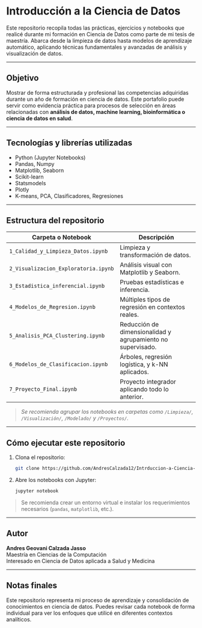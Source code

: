 #  Introducción a la Ciencia de Datos

Este repositorio recopila todas las prácticas, ejercicios y notebooks que realicé durante mi formación en Ciencia de Datos como parte de mi tesis de maestría. Abarca desde la limpieza de datos hasta modelos de aprendizaje automático, aplicando técnicas fundamentales y avanzadas de análisis y visualización de datos.

---

##  Objetivo

Mostrar de forma estructurada y profesional las competencias adquiridas durante un año de formación en ciencia de datos. Este portafolio puede servir como evidencia práctica para procesos de selección en áreas relacionadas con **análisis de datos, machine learning, bioinformática o ciencia de datos en salud**.

---

##  Tecnologías y librerías utilizadas

- Python (Jupyter Notebooks)
- Pandas, Numpy
- Matplotlib, Seaborn
- Scikit-learn
- Statsmodels
- Plotly
- K-means, PCA, Clasificadores, Regresiones

---

##  Estructura del repositorio

| Carpeta o Notebook | Descripción |
|--------------------|-------------|
| `1_Calidad_y_Limpieza_Datos.ipynb` | Limpieza y transformación de datos. |
| `2_Visualizacion_Exploratoria.ipynb` | Análisis visual con Matplotlib y Seaborn. |
| `3_Estadistica_inferencial.ipynb` | Pruebas estadísticas e inferencia. |
| `4_Modelos_de_Regresion.ipynb` | Múltiples tipos de regresión en contextos reales. |
| `5_Analisis_PCA_Clustering.ipynb` | Reducción de dimensionalidad y agrupamiento no supervisado. |
| `6_Modelos_de_Clasificacion.ipynb` | Árboles, regresión logística, y k-NN aplicados. |
| `7_Proyecto_Final.ipynb` | Proyecto integrador aplicando todo lo anterior. |

>  *Se recomienda agrupar los notebooks en carpetas como `/Limpieza/`, `/Visualización/`, `/Modelado/` y `/Proyectos/`.*


---

##  Cómo ejecutar este repositorio

1. Clona el repositorio:
   ```bash
   git clone https://github.com/AndresCalzada12/Intrduccion-a-Ciencia-de-Datos.git
   ```
2. Abre los notebooks con Jupyter:
   ```bash
   jupyter notebook
   ```

> Se recomienda crear un entorno virtual e instalar los requerimientos necesarios (`pandas`, `matplotlib`, etc.).

---

##  Autor

**Andres Geovani Calzada Jasso**  
Maestría en Ciencias de la Computación  
Interesado en Ciencia de Datos aplicada a Salud y Medicina

---

##  Notas finales

Este repositorio representa mi proceso de aprendizaje y consolidación de conocimientos en ciencia de datos. Puedes revisar cada notebook de forma individual para ver los enfoques que utilicé en diferentes contextos analíticos.
